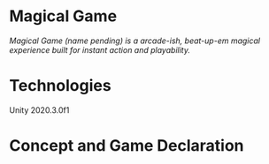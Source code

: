 # Magical Game #
*Magical Game (name pending) is a arcade-ish, beat-up-em magical experience built for instant action and playability.*

# Technologies #
Unity 2020.3.0f1

# Concept and Game Declaration #
 
